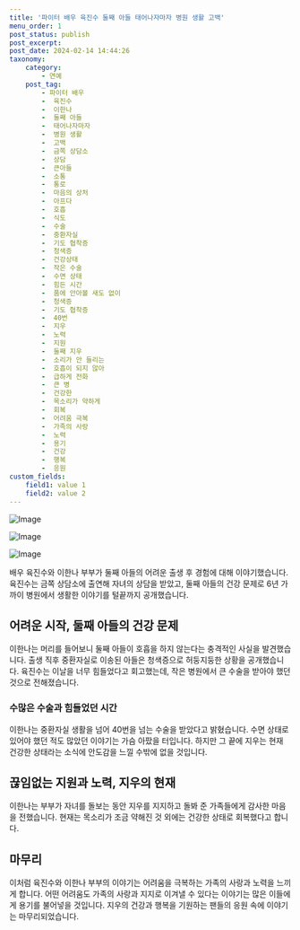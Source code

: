 ```yaml
---
title: '파이터 배우 육진수 둘째 아들 태어나자마자 병원 생활 고백'
menu_order: 1
post_status: publish
post_excerpt: 
post_date: 2024-02-14 14:44:26
taxonomy:
    category:
        - 연예
    post_tag:
        - 파이터 배우
        -  육진수
        -  이한나
        -  둘째 아들
        -  태어나자마자
        -  병원 생활
        -  고백
        -  금쪽 상담소
        -  상담
        -  큰아들
        -  소통
        -  통로
        -  마음의 상처
        -  아프다
        -  호흡
        -  식도
        -  수술
        -  중환자실
        -  기도 협착증
        -  청색증
        -  건강상태
        -  작은 수술
        -  수면 상태
        -  힘든 시간
        -  품에 안아볼 새도 없이
        -  청색증
        -  기도 협착증
        -  40번
        -  지우
        -  노력
        -  지원
        -  둘째 지우
        -  소리가 안 들리는
        -  호흡이 되지 않아
        -  급하게 전화
        -  큰 병
        -  건강한
        -  목소리가 약하게
        -  회복
        -  어려움 극복
        -  가족의 사랑
        -  노력
        -  용기
        -  건강
        -  행복
        -  응원
custom_fields:
    field1: value 1
    field2: value 2
---
```


![Image](https://mimgnews.pstatic.net/image/117/2024/02/14/0003806335_001_20240214063501189.jpg?type=w540)

![Image](https://ssl.pstatic.net/mimgnews/image/117/2024/02/14/0003806335_002_20240214063501228.jpg?type=w540)

![Image](https://mimgnews.pstatic.net/image/117/2024/02/14/0003806335_003_20240214063501293.jpg?type=w540)

배우 육진수와 이한나 부부가 둘째 아들의 어려운 출생 후 경험에 대해 이야기했습니다. 육진수는 금쪽 상담소에 출연해 자녀의 상담을 받았고, 둘째 아들의 건강 문제로 6년 가까이 병원에서 생활한 이야기를 털끝까지 공개했습니다.
## 어려운 시작, 둘째 아들의 건강 문제
이한나는 머리를 들어보니 둘째 아들이 호흡을 하지 않는다는 충격적인 사실을 발견했습니다. 출생 직후 중환자실로 이송된 아들은 청색증으로 허둥지둥한 상황을 공개했습니다. 육진수는 이날을 너무 힘들었다고 회고했는데, 작은 병원에서 큰 수술을 받아야 했던 것으로 전해졌습니다.
### 수많은 수술과 힘들었던 시간
이한나는 중환자실 생활을 넘어 40번을 넘는 수술을 받았다고 밝혔습니다. 수면 상태로 있어야 했던 적도 많았던 이야기는 가슴 아팠을 터입니다. 하지만 그 끝에 지우는 현재 건강한 상태라는 소식에 안도감을 느낄 수밖에 없을 것입니다.
## 끊임없는 지원과 노력, 지우의 현재
이한나는 부부가 자녀를 돌보는 동안 지우를 지지하고 돌봐 준 가족들에게 감사한 마음을 전했습니다. 현재는 목소리가 조금 약해진 것 외에는 건강한 상태로 회복했다고 합니다.
## 마무리
이처럼 육진수와 이한나 부부의 이야기는 어려움을 극복하는 가족의 사랑과 노력을 느끼게 합니다. 어떤 어려움도 가족의 사랑과 지지로 이겨낼 수 있다는 이야기는 많은 이들에게 용기를 불어넣을 것입니다. 지우의 건강과 행복을 기원하는 팬들의 응원 속에 이야기는 마무리되었습니다.
